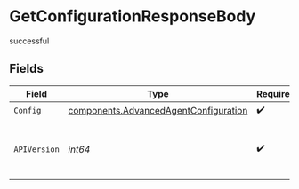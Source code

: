 # GetConfigurationResponseBody

successful


## Fields

| Field                                                                                          | Type                                                                                           | Required                                                                                       | Description                                                                                    |
| ---------------------------------------------------------------------------------------------- | ---------------------------------------------------------------------------------------------- | ---------------------------------------------------------------------------------------------- | ---------------------------------------------------------------------------------------------- |
| `Config`                                                                                       | [components.AdvancedAgentConfiguration](../../models/components/advancedagentconfiguration.md) | :heavy_check_mark:                                                                             | N/A                                                                                            |
| `APIVersion`                                                                                   | *int64*                                                                                        | :heavy_check_mark:                                                                             | The minimum accepted version of the API                                                        |